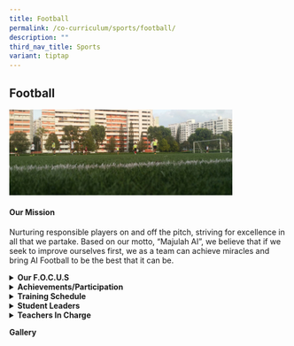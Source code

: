 ```yaml
---
title: Football
permalink: /co-curriculum/sports/football/
description: ""
third_nav_title: Sports
variant: tiptap
---
```

<h2>Football</h2>
<div class="isomer-image-wrapper">
<img style="width: 80%;" height="auto" width="100%" src="/images/football%20banner.jpg">
</div>
<h4><strong>Our Mission</strong></h4>
<p>Nurturing responsible players on and off the pitch, striving for excellence
in all that we partake. Based on our motto, “Majulah AI”, we believe that
if we seek to improve ourselves first, we as a team can achieve miracles
and bring AI Football to be the best that it can be.</p>
<div data-type="detailGroup" class="isomer-accordion-group isomer-accordion isomer-accordion-white">
<details class="isomer-details">
<summary><strong>Our F.O.C.U.S</strong>
</summary>
<div data-type="detailsContent" class="isomer-details-content">
<p></p>
<table style="minWidth: 50px">
<colgroup>
<col>
<col>
</colgroup>
<tbody>
<tr>
<th rowspan="1" colspan="1">
<p>Fitness:</p>
</th>
<td rowspan="1" colspan="1">
<p><em>Speed, Agility, Power, Flexibility</em>
</p>
</td>
</tr>
<tr>
<th rowspan="1" colspan="1">
<p>Order:</p>
</th>
<td rowspan="1" colspan="1">
<p><em>Cheering and positive remarks, always!<br>Punctuality at all sessions.</em>
</p>
</td>
</tr>
<tr>
<th rowspan="1" colspan="1">
<p>Concentration:</p>
</th>
<td rowspan="1" colspan="1">
<p><em>Focus on the Ball, Game, Presence and Training.</em>
</p>
</td>
</tr>
<tr>
<th rowspan="1" colspan="1">
<p>Unity:</p>
</th>
<td rowspan="1" colspan="1">
<p><em>Encourage each other to press on.<br>Perform a structured warm-up and united cheer before each match.<br>Compliment good play and effort.</em>
</p>
</td>
</tr>
<tr>
<th rowspan="1" colspan="1">
<p>Sportsmanship:</p>
</th>
<td rowspan="1" colspan="1">
<p><em>Play to the whistle and respect the referee’s decision.<br>Display your skills and fitness on the field.<br>Stay cool and focused.<br>Winning is not everything! Bettering yourself is everything, so keep improving!<br>Thank all opponents and officials after each game.</em>
</p>
</td>
</tr>
</tbody>
</table>
<blockquote>
<p><em>"Playing and competing in football made me realise the importance of teamwork and care for each other. We became more courageous when trying new skills and through winning, we display the value of excellence. It has been an amazing experience for me these three years with the great memories, sweat and tears training and playing with the team."<br></em>
</p>
<p><strong>- Reyes Inigo Miguel Andrade 3N1</strong>
</p>
</blockquote>
<h4></h4>
</div>
</details>
</div>
<div data-type="detailGroup" class="isomer-accordion-group isomer-accordion isomer-accordion-white">
<details class="isomer-details">
<summary><strong>Achievements/Participation</strong>
</summary>
<div data-type="detailsContent" class="isomer-details-content">
<p><strong><u>2024</u></strong> 
<br>B Boys: National B Division Boys League 4 Championship: Runners-up C Boys:
National C Division Boys League 2 Preliminary Round
<br><strong><u>2023<br></u></strong>B Boys: Zone - 1st Round
<br>C Boys: National League 2 - Prelim</p>
<p><strong><u>2022<br></u></strong>B Boys: Zone - 1st Round
<br>C Boys: Zone - 4th and Fair Play award</p>
<p><strong><u>2021<br></u></strong>B Boys: N.A
<br>C Boys: N.A</p>
<p><strong><u>2020<br></u></strong>B Boys: Did not finish
<br>C Boys: N.A</p>
<p><strong><u>2019<br></u>NSG Football League 4 Championships</strong>
<br>B Boys: 3rd Placing</p>
<p><strong>NSG Football Championships</strong>
<br>C Boys: Merit Award</p>
<p><strong><u>2018<br></u></strong>B Boys: 1st Round&nbsp;
<br>C Boys: 2nd Round</p>
<p><strong><u>2017<br></u></strong>C Division North Zone Football Competition
– 3rd Place
<br>C Division Nationals - Quarter-finalist
<br>B Division North Zone Football Competition – 1st Round</p>
</div>
</details>
</div>
<div data-type="detailGroup" class="isomer-accordion-group isomer-accordion isomer-accordion-white">
<details class="isomer-details">
<summary><strong>Training Schedule</strong>
</summary>
<div data-type="detailsContent" class="isomer-details-content">
<p><strong>Monday</strong>
<br>(During competition season)</p>
<p><strong>Wednesday<br></strong>3.30 to 5.30 pm</p>
<p><strong>Friday<br></strong>3.00 to 5.00 pm</p>
</div>
</details>
</div>
<div data-type="detailGroup" class="isomer-accordion-group isomer-accordion isomer-accordion-white">
<details class="isomer-details">
<summary><strong>Student Leaders</strong>
</summary>
<div data-type="detailsContent" class="isomer-details-content">
<p>Captain
<br>Johan Wahyudi Bin Jailani (3N2)</p>
<p>Vice Captain
<br>Mohammad Zharfan Bin Shanafian (3E1)</p>
</div>
</details>
</div>
<div data-type="detailGroup" class="isomer-accordion-group isomer-accordion isomer-accordion-white">
<details class="isomer-details">
<summary><strong>Teachers In Charge</strong>
</summary>
<div data-type="detailsContent" class="isomer-details-content">
<p><strong>Mr Ryan Fong Tjen Shan(OIC)<br>Contact:&nbsp;<a href="mailto:ryan_fong_tjen_shan@moe.edu.sg" rel="noopener noreferrer nofollow" target="">ryan_fong_tjen_shan@moe.edu.sg</a></strong>
</p>
<p>Ms Hanna Diyana Binte Azahar
<br>Mr B. Vinayagam</p>
</div>
</details>
</div>
<p><strong>Gallery</strong>
</p>